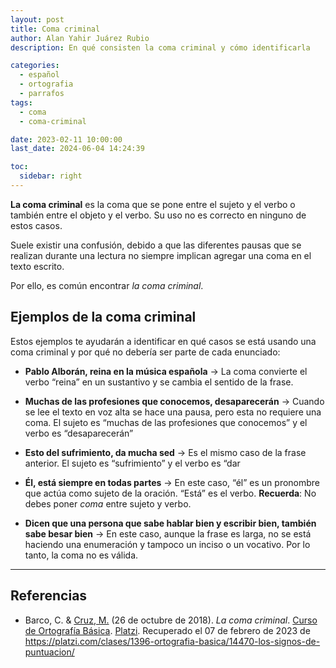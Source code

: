 ```yaml
---
layout: post
title: Coma criminal
author: Alan Yahir Juárez Rubio
description: En qué consisten la coma criminal y cómo identificarla

categories:
  - español
  - ortografia
  - parrafos
tags:
  - coma
  - coma-criminal

date: 2023-02-11 10:00:00
last_date: 2024-06-04 14:24:39

toc:
  sidebar: right
---
```


**La coma criminal** es la coma que se pone entre el sujeto y el verbo o
también entre el objeto y el verbo. Su uso no es correcto en ninguno de estos
casos.

Suele existir una confusión, debido a que las diferentes pausas que se realizan
durante una lectura no siempre implican agregar una coma en el texto escrito.

Por ello, es común encontrar _la coma criminal_.

## Ejemplos de la coma criminal

Estos ejemplos te ayudarán a identificar en qué casos se está usando una coma
criminal y por qué no debería ser parte de cada enunciado:

- **Pablo Alborán, reina en la música española** -> La coma convierte el verbo
  “reina” en un sustantivo y se cambia el sentido de la frase.

- **Muchas de las profesiones que conocemos, desaparecerán** -> Cuando se lee el
  texto en voz alta se hace una pausa, pero esta no requiere una coma. El sujeto
  es “muchas de las profesiones que conocemos” y el verbo es “desaparecerán”

- **Esto del sufrimiento, da mucha sed** -> Es el mismo caso de la frase
  anterior. El sujeto es “sufrimiento” y el verbo es “dar

- **Él, está siempre en todas partes** -> En este caso, “él” es un pronombre que
  actúa como sujeto de la oración. “Está” es el verbo. **Recuerda**: No debes
  poner _coma_ entre sujeto y verbo.

- **Dicen que una persona que sabe hablar bien y escribir bien, también sabe
  besar bien** -> En este caso, aunque la frase es larga, no se está haciendo una
  enumeración y tampoco un inciso o un vocativo. Por lo tanto, la coma no es válida.

<div style="page-break-after: always;"></div>

---

## Referencias

- Barco, C. & [Cruz, M.](https://platzi.com/profesores/mariandrea-cruz/)
  (26 de octubre de 2018).
  _La coma criminal_.
  [Curso de Ortografía Básica](https://platzi.com/cursos/ortografia-basica/).
  [Platzi](https://platzi.com).
  Recuperado el 07 de febrero de 2023 de
  <https://platzi.com/clases/1396-ortografia-basica/14470-los-signos-de-puntuacion/>
